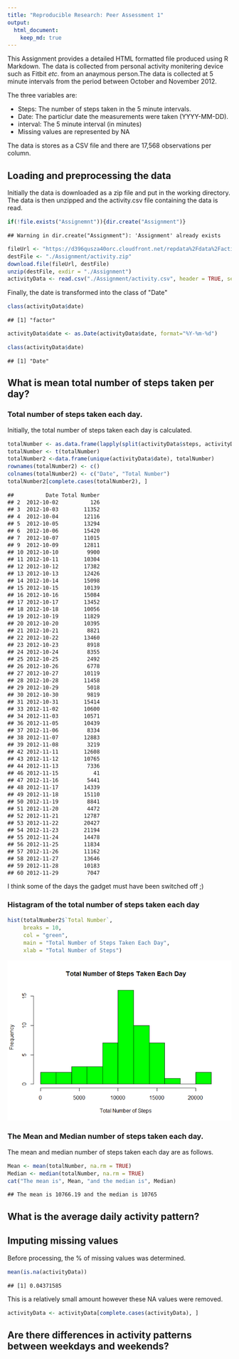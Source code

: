 ```yaml
---
title: "Reproducible Research: Peer Assessment 1"
output: 
  html_document:
    keep_md: true
---
```


This Assignment provides a detailed HTML formatted file produced using R Markdown. The data is collected from personal activity monitering device such as Fitbit *etc*. from an anaymous person.The data is collected at 5 minute intervals from the period between October and November 2012.  

The three variables are:  
- Steps: The number of steps taken in the 5 minute intervals.  
- Date: The particlur date the measurements were taken (YYYY-MM-DD).  
- interval: The 5 minute interval (in minutes)  
- Missing values are represented by NA  

The data is stores as a CSV file and there are 17,568 observations per column.  

## Loading and preprocessing the data

Initially the data is downloaded as a zip file and put in the working directory. The data is then unzipped and the activity.csv file containing the data is read.


```r
if(!file.exists("Assignemnt")){dir.create("Assignment")}
```

```
## Warning in dir.create("Assignment"): 'Assignment' already exists
```

```r
fileUrl <- "https://d396qusza40orc.cloudfront.net/repdata%2Fdata%2Factivity.zip"
destFile <- "./Assignment/activity.zip"
download.file(fileUrl, destFile)
unzip(destFile, exdir = "./Assignment")
activityData <- read.csv("./Assignment/activity.csv", header = TRUE, sep = ",")
```

Finally, the date is transformed into the class of "Date"


```r
class(activityData$date)
```

```
## [1] "factor"
```


```r
activityData$date <- as.Date(activityData$date, format="%Y-%m-%d")
```


```r
class(activityData$date)
```

```
## [1] "Date"
```

## What is mean total number of steps taken per day?
### Total number of steps taken each day.

Initially, the total number of steps taken each day is calculated.


```r
totalNumber <- as.data.frame(lapply(split(activityData$steps, activityData$date), sum))
totalNumber <- t(totalNumber)
totalNumber2 <-data.frame(unique(activityData$date), totalNumber)
rownames(totalNumber2) <- c()
colnames(totalNumber2) <- c("Date", "Total Number")
totalNumber2[complete.cases(totalNumber2), ]
```

```
##          Date Total Number
## 2  2012-10-02          126
## 3  2012-10-03        11352
## 4  2012-10-04        12116
## 5  2012-10-05        13294
## 6  2012-10-06        15420
## 7  2012-10-07        11015
## 9  2012-10-09        12811
## 10 2012-10-10         9900
## 11 2012-10-11        10304
## 12 2012-10-12        17382
## 13 2012-10-13        12426
## 14 2012-10-14        15098
## 15 2012-10-15        10139
## 16 2012-10-16        15084
## 17 2012-10-17        13452
## 18 2012-10-18        10056
## 19 2012-10-19        11829
## 20 2012-10-20        10395
## 21 2012-10-21         8821
## 22 2012-10-22        13460
## 23 2012-10-23         8918
## 24 2012-10-24         8355
## 25 2012-10-25         2492
## 26 2012-10-26         6778
## 27 2012-10-27        10119
## 28 2012-10-28        11458
## 29 2012-10-29         5018
## 30 2012-10-30         9819
## 31 2012-10-31        15414
## 33 2012-11-02        10600
## 34 2012-11-03        10571
## 36 2012-11-05        10439
## 37 2012-11-06         8334
## 38 2012-11-07        12883
## 39 2012-11-08         3219
## 42 2012-11-11        12608
## 43 2012-11-12        10765
## 44 2012-11-13         7336
## 46 2012-11-15           41
## 47 2012-11-16         5441
## 48 2012-11-17        14339
## 49 2012-11-18        15110
## 50 2012-11-19         8841
## 51 2012-11-20         4472
## 52 2012-11-21        12787
## 53 2012-11-22        20427
## 54 2012-11-23        21194
## 55 2012-11-24        14478
## 56 2012-11-25        11834
## 57 2012-11-26        11162
## 58 2012-11-27        13646
## 59 2012-11-28        10183
## 60 2012-11-29         7047
```

I think some of the days the gadget must have been switched off ;)

### Histagram of the total number of steps taken each day


```r
hist(totalNumber2$`Total Number`, 
     breaks = 10, 
     col = "green", 
     main = "Total Number of Steps Taken Each Day", 
     xlab = "Total Number of Steps")
```

![](PA1_template_files/figure-html/unnamed-chunk-6-1.png)<!-- -->

### The Mean and Median number of steps taken each day.

The mean and median number of steps taken each day are as follows.


```r
Mean <- mean(totalNumber, na.rm = TRUE)
Median <- median(totalNumber, na.rm = TRUE)
cat("The mean is", Mean, "and the median is", Median)
```

```
## The mean is 10766.19 and the median is 10765
```



## What is the average daily activity pattern?



## Imputing missing values

Before processing, the % of missing values was determined.


```r
mean(is.na(activityData))
```

```
## [1] 0.04371585
```

This is a relatively small amount however these NA values were removed.


```r
activityData <- activityData[complete.cases(activityData), ]
```


## Are there differences in activity patterns between weekdays and weekends?
